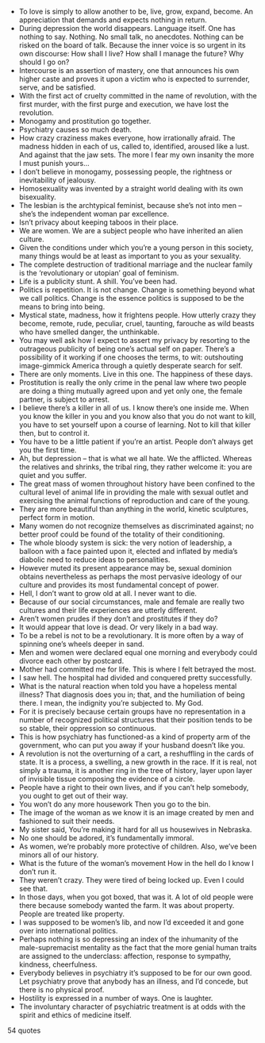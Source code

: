  - To love is simply to allow another to be, live, grow, expand, become. An appreciation that demands and expects nothing in return.
 - During depression the world disappears. Language itself. One has nothing to say. Nothing. No small talk, no anecdotes. Nothing can be risked on the board of talk. Because the inner voice is so urgent in its own discourse: How shall I live? How shall I manage the future? Why should I go on?
 - Intercourse is an assertion of mastery, one that announces his own higher caste and proves it upon a victim who is expected to surrender, serve, and be satisfied.
 - With the first act of cruelty committed in the name of revolution, with the first murder, with the first purge and execution, we have lost the revolution.
 - Monogamy and prostitution go together.
 - Psychiatry causes so much death.
 - How crazy craziness makes everyone, how irrationally afraid. The madness hidden in each of us, called to, identified, aroused like a lust. And against that the jaw sets. The more I fear my own insanity the more I must punish yours...
 - I don’t believe in monogamy, possessing people, the rightness or inevitability of jealousy.
 - Homosexuality was invented by a straight world dealing with its own bisexuality.
 - The lesbian is the archtypical feminist, because she’s not into men – she’s the independent woman par excellence.
 - Isn’t privacy about keeping taboos in their place.
 - We are women. We are a subject people who have inherited an alien culture.
 - Given the conditions under which you’re a young person in this society, many things would be at least as important to you as your sexuality.
 - The complete destruction of traditional marriage and the nuclear family is the ‘revolutionary or utopian’ goal of feminism.
 - Life is a publicity stunt. A shill. You’ve been had.
 - Politics is repetition. It is not change. Change is something beyond what we call politics. Change is the essence politics is supposed to be the means to bring into being.
 - Mystical state, madness, how it frightens people. How utterly crazy they become, remote, rude, peculiar, cruel, taunting, farouche as wild beasts who have smelled danger, the unthinkable.
 - You may well ask how I expect to assert my privacy by resorting to the outrageous publicity of being one’s actual self on paper. There’s a possibility of it working if one chooses the terms, to wit: outshouting image-gimmick America through a quietly desperate search for self.
 - There are only moments. Live in this one. The happiness of these days.
 - Prostitution is really the only crime in the penal law where two people are doing a thing mutually agreed upon and yet only one, the female partner, is subject to arrest.
 - I believe there’s a killer in all of us. I know there’s one inside me. When you know the killer in you and you know also that you do not want to kill, you have to set yourself upon a course of learning. Not to kill that killer then, but to control it.
 - You have to be a little patient if you’re an artist. People don’t always get you the first time.
 - Ah, but depression – that is what we all hate. We the afflicted. Whereas the relatives and shrinks, the tribal ring, they rather welcome it: you are quiet and you suffer.
 - The great mass of women throughout history have been confined to the cultural level of animal life in providing the male with sexual outlet and exercising the animal functions of reproduction and care of the young.
 - They are more beautiful than anything in the world, kinetic sculptures, perfect form in motion.
 - Many women do not recognize themselves as discriminated against; no better proof could be found of the totality of their conditioning.
 - The whole bloody system is sick: the very notion of leadership, a balloon with a face painted upon it, elected and inflated by media’s diabolic need to reduce ideas to personalities.
 - However muted its present appearance may be, sexual dominion obtains nevertheless as perhaps the most pervasive ideology of our culture and provides its most fundamental concept of power.
 - Hell, I don’t want to grow old at all. I never want to die.
 - Because of our social circumstances, male and female are really two cultures and their life experiences are utterly different.
 - Aren’t women prudes if they don’t and prostitutes if they do?
 - It would appear that love is dead. Or very likely in a bad way.
 - To be a rebel is not to be a revolutionary. It is more often by a way of spinning one’s wheels deeper in sand.
 - Men and women were declared equal one morning and everybody could divorce each other by postcard.
 - Mother had committed me for life. This is where I felt betrayed the most.
 - I saw hell. The hospital had divided and conquered pretty successfully.
 - What is the natural reaction when told you have a hopeless mental illness? That diagnosis does you in; that, and the humiliation of being there. I mean, the indignity you’re subjected to. My God.
 - For it is precisely because certain groups have no representation in a number of recognized political structures that their position tends to be so stable, their oppression so continuous.
 - This is how psychiatry has functioned-as a kind of property arm of the government, who can put you away if your husband doesn’t like you.
 - A revolution is not the overturning of a cart, a reshuffling in the cards of state. It is a process, a swelling, a new growth in the race. If it is real, not simply a trauma, it is another ring in the tree of history, layer upon layer of invisible tissue composing the evidence of a circle.
 - People have a right to their own lives, and if you can’t help somebody, you ought to get out of their way.
 - You won’t do any more housework Then you go to the bin.
 - The image of the woman as we know it is an image created by men and fashioned to suit their needs.
 - My sister said, You’re making it hard for all us housewives in Nebraska.
 - No one should be adored, it’s fundamentally immoral.
 - As women, we’re probably more protective of children. Also, we’ve been minors all of our history.
 - What is the future of the woman’s movement How in the hell do I know I don’t run it.
 - They weren’t crazy. They were tired of being locked up. Even I could see that.
 - In those days, when you got boxed, that was it. A lot of old people were there because somebody wanted the farm. It was about property. People are treated like property.
 - I was supposed to be women’s lib, and now I’d exceeded it and gone over into international politics.
 - Perhaps nothing is so depressing an index of the inhumanity of the male-supremacist mentality as the fact that the more genial human traits are assigned to the underclass: affection, response to sympathy, kindness, cheerfulness.
 - Everybody believes in psychiatry it’s supposed to be for our own good. Let psychiatry prove that anybody has an illness, and I’d concede, but there is no physical proof.
 - Hostility is expressed in a number of ways. One is laughter.
 - The involuntary character of psychiatric treatment is at odds with the spirit and ethics of medicine itself.

54 quotes